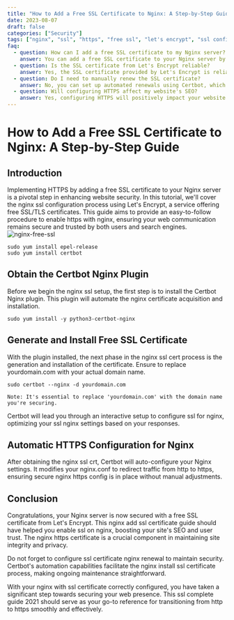 ```yaml
---
title: "How to Add a Free SSL Certificate to Nginx: A Step-by-Step Guide"
date: 2023-08-07
draft: false
categories: ["Security"]
tags: ["nginx", "ssl", "https", "free ssl", "let's encrypt", "ssl configuration"]
faq:
  - question: How can I add a free SSL certificate to my Nginx server?
    answer: You can add a free SSL certificate to your Nginx server by using Let's Encrypt. Install Certbot and its Nginx plugin, generate and install the certificate, and let Certbot automatically configure your Nginx server for HTTPS.
  - question: Is the SSL certificate from Let's Encrypt reliable?
    answer: Yes, the SSL certificate provided by Let's Encrypt is reliable and recognized by most web browsers, ensuring secure and encrypted connections.
  - question: Do I need to manually renew the SSL certificate?
    answer: No, you can set up automated renewals using Certbot, which will handle the renewal process for you, ensuring your SSL certificate is always up to date.
  - question: Will configuring HTTPS affect my website's SEO?
    answer: Yes, configuring HTTPS will positively impact your website's SEO as search engines favor secure and encrypted connections. It also increases user trust in your site.
---
```


# How to Add a Free SSL Certificate to Nginx: A Step-by-Step Guide

## Introduction

Implementing HTTPS by adding a free SSL certificate to your Nginx server is a pivotal step in enhancing website security. In this tutorial, we'll cover the nginx ssl configuration process using Let's Encrypt, a service offering free SSL/TLS certificates. This guide aims to provide an easy-to-follow procedure to enable https with nginx, ensuring your web communication remains secure and trusted by both users and search engines.
![nginx-free-ssl](/img/nginx_free_ssl.png)

```shell
sudo yum install epel-release
sudo yum install certbot
```


## Obtain the Certbot Nginx Plugin

Before we begin the nginx ssl setup, the first step is to install the Certbot Nginx plugin. This plugin will automate the nginx certificate acquisition and installation.

```shell
sudo yum install -y python3-certbot-nginx
```


## Generate and Install Free SSL Certificate

With the plugin installed, the next phase in the nginx ssl cert process is the generation and installation of the certificate. Ensure to replace yourdomain.com with your actual domain name.


```shell
sudo certbot --nginx -d yourdomain.com
```
`Note: It's essential to replace 'yourdomain.com' with the domain name you're securing.`

Certbot will lead you through an interactive setup to configure ssl for nginx, optimizing your ssl nginx settings based on your responses.

## Automatic HTTPS Configuration for Nginx
After obtaining the nginx ssl crt, Certbot will auto-configure your Nginx settings. It modifies your nginx.conf to redirect traffic from http to https, ensuring secure nginx https config is in place without manual adjustments.



## Conclusion
Congratulations, your Nginx server is now secured with a free SSL certificate from Let's Encrypt. This nginx add ssl certificate guide should have helped you enable ssl on nginx, boosting your site's SEO and user trust. The nginx https certificate is a crucial component in maintaining site integrity and privacy.

Do not forget to configure ssl certificate nginx renewal to maintain security. Certbot's automation capabilities facilitate the nginx install ssl certificate process, making ongoing maintenance straightforward.

With your nginx with ssl certificate correctly configured, you have taken a significant step towards securing your web presence. This ssl complete guide 2021 should serve as your go-to reference for transitioning from http to https smoothly and effectively.

